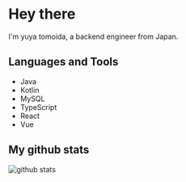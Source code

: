# Hey there

I'm yuya tomoida, a backend engineer from Japan.


## Languages and Tools
- Java
- Kotlin
- MySQL
- TypeScript
- React
- Vue 

##  My github stats

![github stats](https://github-readme-stats.vercel.app/api?username=ty-v1&theme=dark)
